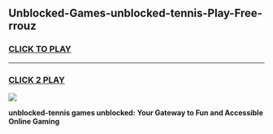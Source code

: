 
## Unblocked-Games-unblocked-tennis-Play-Free-rrouz
<h3>
<a href="https://premium76.site?title=unblocked-tennis&ref=10A">CLICK TO PLAY</a></h3>
<hr>

<h3>
<a href="https://premium76.site?title=unblocked-tennis&ref=10A">CLICK 2 PLAY</a>
  
</h3>

<a href="https://premium76.site?title=unblocked-tennis&ref=10A"><img src="https://clearcache.store/games.png"></a>


**unblocked-tennis games unblocked: Your Gateway to Fun and Accessible Online Gaming**
